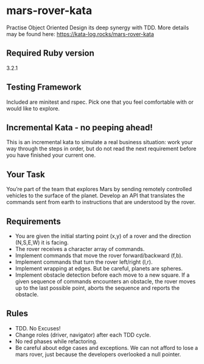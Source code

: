 # mars-rover-kata
Practise Object Oriented Design its deep synergy with TDD. More details may be found here: https://kata-log.rocks/mars-rover-kata

## Required Ruby version
3.2.1

## Testing Framework
Included are minitest and rspec. Pick one that you feel comfortable with or would like to explore.

## Incremental Kata - no peeping ahead!
This is an incremental kata to simulate a real business situation: work your way
through the steps in order, but do not read the next requirement before you have finished your current one.

## Your Task
You’re part of the team that explores Mars by sending remotely controlled vehicles to the surface of the planet.
Develop an API that translates the commands sent from earth to instructions that are understood by the rover.

## Requirements

- You are given the initial starting point (x,y) of a rover and the direction (N,S,E,W) it is facing.
- The rover receives a character array of commands.
- Implement commands that move the rover forward/backward (f,b).
- Implement commands that turn the rover left/right (l,r).
- Implement wrapping at edges. But be careful, planets are spheres.
- Implement obstacle detection before each move to a new square. If a given sequence of commands encounters an obstacle, the rover moves up to the last possible point, aborts the sequence and reports the obstacle.

## Rules
- TDD. No Excuses!
- Change roles (driver, navigator) after each TDD cycle.
- No red phases while refactoring.
- Be careful about edge cases and exceptions. We can not afford to lose a mars rover, just because the developers overlooked a null pointer.

